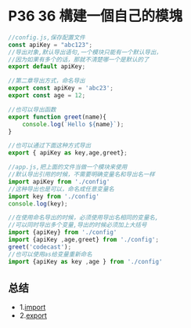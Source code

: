 # P36 36 構建一個自己的模塊

```js
//config.js,保存配置文件
const apiKey = "abc123";
//导出对象,默认导出语句,一个模块只能有一个默认导出，
//因为如果有多个的话，那就不清楚哪一个是默认的了
export default apiKey;

//第二章导出方式，命名导出
export const apiKey = 'abc23';
export const age = 12;

//也可以导出函数
export function greet(name){
    console.log(`Hello ${name}`);
}

//也可以通过下面这种方式导出
export { apiKey as key,age,greet};
```


```js
//app.js,把上面的文件当做一个模块来使用
//默认导出引用的时候，不需要明确变量名和导出名一样
import apiKey from './config'
//这种导出也是可以，命名成任意变量名
import key from './config'
console.log(key);

//在使用命名导出的时候，必须使用导出名相同的变量名,
//可以同时导出多个变量,导出的时候必须加上大括号
import {apiKey} from './config'
import {apiKey ,age,greet} from './config';
greet('codecast');
//也可以使用as给变量重新命名
import {apiKey as key ,age } from './config'
```

## 总结

- 1.[import](https://developer.mozilla.org/zh-CN/docs/Web/JavaScript/Reference/Statements/import)
- 2.[export](https://developer.mozilla.org/zh-CN/docs/Web/JavaScript/Reference/Statements/export)